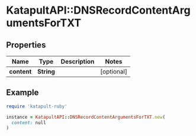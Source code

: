 # KatapultAPI::DNSRecordContentArgumentsForTXT

## Properties

| Name | Type | Description | Notes |
| ---- | ---- | ----------- | ----- |
| **content** | **String** |  | [optional] |

## Example

```ruby
require 'katapult-ruby'

instance = KatapultAPI::DNSRecordContentArgumentsForTXT.new(
  content: null
)
```


